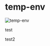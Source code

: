 # temp-env

![temp-env](https://github.com/awsref/temp-env/actions/workflows/child.yml/badge.svg)

test

test2
